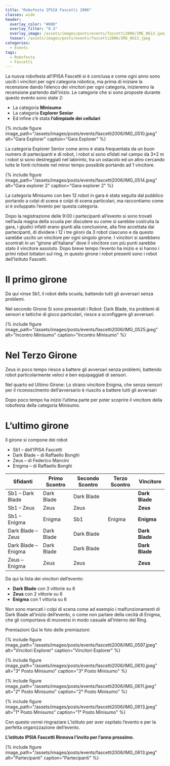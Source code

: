 ```yaml
---
title: "Robofesta IPSIA Fascetti 2006"
classes: wide
header:
  overlay_color: "#000"
  overlay_filter: "0.5"
  overlay_image: /assets/images/posts/events/fascetti2006/IMG_0613.jpeg
  teaser: /assets/images/posts/events/fascetti2006/IMG_0613.jpeg
categories:
  - Events
tags:
  - Robofesta
  - Fascetti
---
```


La nuova robofesta all’IPISA Fascetti si è conclusa e come ogni anno sono usciti i vincitori per ogni categoria robotica, ma prima di iniziare la recensione dando l’elenco dei vincitori per ogni categoria, inizieremo la recensione partendo dall’inizio.
Le categorie che si sono proposte durante questo evento sono state 2:
* La categoria **Minisumo**
* La categoria **Explorer Senior**
* Ed infine c’è stata **l’olimpiade dei cellulari**

{% include figure image_path="/assets/images/posts/events/fascetti2006/IMG_0510.jpeg" alt="Gara Explorer" caption="Gara Explorer" %}

La categoria Explorer Senior come anno è stata frequentata da un buon numero di partecipanti e di robot, i robot si sono sfidati nel campo da 3×2 m i robot si sono destreggiati nel labirinto, tra un ostacolo ed un altro cercando tutte le fonti richieste nel minor tempo possibile portando ad 1 vincitore.

{% include figure image_path="/assets/images/posts/events/fascetti2006/IMG_0514.jpeg" alt="Gara explorer 2" caption="Gara explorer 2" %}

La categoria Minisumo con ben 12 robot in gara è stata seguita dal pubblico portando a colpi di scena e colpi di scena particolari, ma raccontiamo come si è sviluppato l’evento per questa categoria.

Dopo la registrazione delle 9:00 i partecipanti all’evento si sono trovati nell’aula magna della scuola per discutere su come si sarebbe costruita la gara, i giudici infatti erano giunti alla conclusione, alla fine accettata dai partecipanti, di dividere i 12 i tre gironi da 3 robot ciascuno e da questo sarebbe uscito un vincitore per ogni singolo girone. I vincitori si sarebbero scontrati in un “girone all’italiana” dove il vincitore con più punti sarebbe stato il vincitore assoluto.
Dopo breve tempo l’evento ha inizio e si hanno i primi robot lottatori sul ring, in questo girone i robot presenti sono i robot dell’Istituto Fascetti.

# Il primo girone

Da qui vinse Sb1, il robot della scuola, battendo tutti gli avversari senza problemi.

Nel secondo Girone Si sono presentati i Robot:
Dark Blade, tra problemi di sensori e tattiche di gioco particolari, riesce a sconfiggere gli avversari.

{% include figure image_path="/assets/images/posts/events/fascetti2006/IMG_0525.jpeg" alt="Incontro Minisumo" caption="Incontro Minisumo" %}

# Nel Terzo Girone

Zeus in poco tempo riesce a battere gli avversari senza problemi, battendo robot particolarmente veloci e ben equipaggiati di sensori.

Nel quarto ed Ultimo Girone:
Lo strano vincitore Enigma, che senza sensori per il riconoscimento dell’avversario è riuscito a battere tutti gli avversari

Dopo poco tempo ha inizio l’ultima parte per poter scoprire il vincitore della robofesta della categoria Minisumo.

# L’ultimo girone

Il girone si compone dei robot

* Sb1 – dell’IPISA Fascetti
* Dark Blade – di Raffaello Bonghi
* Zeus – di Federico Mancini
* Enigma – di Raffaello Bonghi

| Sfidanti | Primo Scontro | Secondo Scontro | Terzo Scontro | Vincitore |
|----------|---------------|-----------------|---------------|-----------|
| Sb1 – Dark Blade | Dark Blade | Dark Blade |  | **Dark Blade** |
| Sb1 – Zeus | Zeus | Zeus |  | **Zeus** |
| Sb1 – Enigma | Enigma | Sb1 | Enigma | **Enigma** |
| Dark Blade – Zeus | Dark Blade | Dark Blade |  | **Dark Blade** |
| Dark Blade – Enigma | Dark Blade | Dark Blade |  | **Dark Blade** |
| Zeus – Enigma | Zeus | Zeus |  | **Zeus** |

Da qui la lista dei vincitori dell’evento:
* **Dark Blade** con 3 vittorie su 6
* **Zeus** con 2 vittorie su 6
* **Enigma** con 1 vittoria su 6

Non sono mancati i colpi di scena come ad esempio i malfunzionamenti di Dark Blade all’inizio dell’evento, o come non parlare della cecità di Enigma, che gli comportava di muoversi in modo casuale all’interno del Ring.

Premiazioni
Qui le foto delle premiazioni:

{% include figure image_path="/assets/images/posts/events/fascetti2006/IMG_0597.jpeg" alt="Vincitori Explorer" caption="Vincitori Explorer" %}

{% include figure image_path="/assets/images/posts/events/fascetti2006/IMG_0610.jpeg" alt="3° Posto Minisumo" caption="3° Posto Minisumo" %}

{% include figure image_path="/assets/images/posts/events/fascetti2006/IMG_0611.jpeg" alt="2° Posto Minisumo" caption="2° Posto Minisumo" %}

{% include figure image_path="/assets/images/posts/events/fascetti2006/IMG_0613.jpeg" alt="1° Posto Minisumo" caption="1° Posto Minisumo" %}

Con questo vorrei ringraziare L’istituto per aver ospitato l’evento e per la perfetta organizzazione dell’evento.

**L’istituto IPSIA Fascetti Rinnova l’invito per l’anno prossimo.**

{% include figure image_path="/assets/images/posts/events/fascetti2006/IMG_0613.jpeg" alt="Partecipanti" caption="Partecipanti" %}